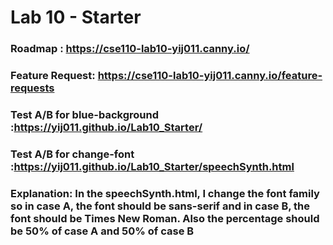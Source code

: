 # Lab 10 - Starter
### Roadmap        : https://cse110-lab10-yij011.canny.io/
### Feature Request: https://cse110-lab10-yij011.canny.io/feature-requests

### Test A/B for blue-background :https://yij011.github.io/Lab10_Starter/
### Test A/B for change-font     :https://yij011.github.io/Lab10_Starter/speechSynth.html
### Explanation: In the speechSynth.html, I change the font family so in case A, the font should be sans-serif and in case B, the font should be Times New Roman. Also the percentage should be 50% of case A and 50% of case B
